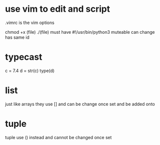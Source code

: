 # use vim to edit and script
.vimrc is the vim options

chmod +x (file)
./(file) 
must have 
#!/usr/bin/python3
muteable can change has same id


# typecast 
c = 7.4 
d = str(c)
type(d)
<class str>
  
# list
just like arrays they use [] and can be change once set and be added onto
  
  
# tuple
  tuple use () instead and cannot be changed once set 
  
  
